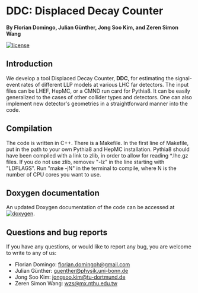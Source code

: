 # DDC: Displaced Decay Counter

**By Florian Domingo, Julian Günther, Jong Soo Kim, and Zeren Simon Wang**


[![license](https://img.shields.io/badge/License-MIT-blue.svg)](https://github.com/wzeren/Displaced-Decay-Counter/blob/master/LICENSE.md)


## Introduction

We develop a tool Displaced Decay Counter, **DDC**, for estimating the signal-event rates of different LLP models at various LHC far detectors. The input files can be LHEF, HepMC, or a CMND run card for Pythia8. It can be easily generalized to the cases of other collider types and detectors. One can also implement new detector's geometries in a straightforward manner into the code.




## Compilation

The code is written in C++. There is a Makefile. In the first line of Makefile, put in the path to your own Pythia8 and HepMC installation. Pythia8 should have been compiled with a link to zlib, in order to allow for reading *.lhe.gz files. If you do not use zlib, removev "-lz" in the line starting with "LDFLAGS". Run "make -jN" in the terminal to compile, where N is the number of CPU cores you want to use.



## Doxygen documentation

An updated Doxygen documentation of the code can be accessed at [![doxygen](https://img.shields.io/badge/Doxygen-808080)](https://wzeren.github.io/Displaced-Decay-Counter).



## Questions and bug reports

If you have any questions, or would like to report any bug, you are welcome to write to any of us:

- Florian Domingo: [florian.domingoh@gmail.com](mailto:florian.domingoh@gmail.com)
- Julian Günther: [guenther@physik.uni-bonn.de](mailto:guenther@physik.uni-bonn.de)
- Jong Soo Kim: [jongsoo.kim@tu-dortmund.de](mailto:jongsoo.kim@tu-dortmund.de)
- Zeren Simon Wang: [wzs@mx.nthu.edu.tw](mailto:wzs@mx.nthu.edu.tw)
